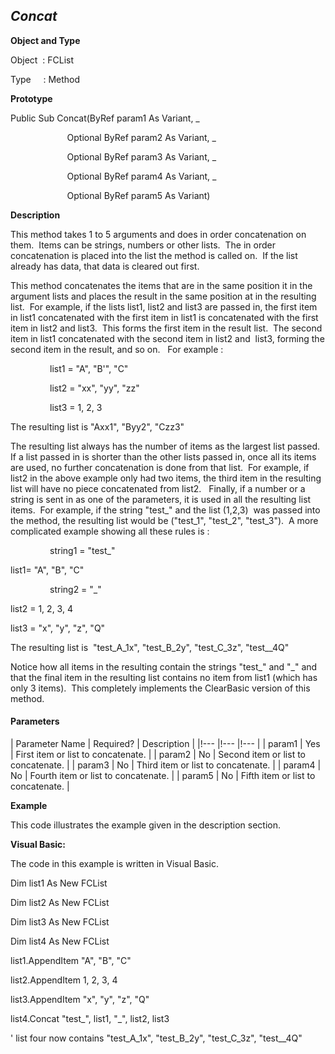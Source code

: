 _Concat_
--------

**Object and Type**

Object  : FCList

Type     : Method

**Prototype**

Public Sub Concat(ByRef param1 As Variant, _

                       Optional ByRef param2 As Variant, _

                       Optional ByRef param3 As Variant, _

                       Optional ByRef param4 As Variant, _

                       Optional ByRef param5 As Variant)

**Description**

This method takes 1 to 5 arguments and does in order concatenation on them.  Items can be strings, numbers or other lists.  The in order concatenation is placed into the list the method is called on.  If the list already has data, that data is cleared out first.

This method concatenates the items that are in the same position it in the argument lists and places the result in the same position at in the resulting list.  For example, if the lists list1, list2 and list3 are passed in, the first item in list1 concatenated with the first item in list1 is concatenated with the first item in list2 and list3.  This forms the first item in the result list.  The second item in list1 concatenated with the second item in list2 and  list3, forming the second item in the result, and so on.   For example :

                list1 = "A", "B'", "C"

                list2 = "xx", "yy", "zz"

                list3 = 1, 2, 3

The resulting list is "Axx1", "Byy2", "Czz3"

The resulting list always has the number of items as the largest list passed.  If a list passed in is shorter than the other lists passed in, once all its items are used, no further concatenation is done from that list.  For example, if list2 in the above example only had two items, the third item in the resulting list will have no piece concatenated from list2.   Finally, if a number or a string is sent in as one of the parameters, it is used in all the resulting list items.  For example, if the string "test_" and the list (1,2,3)  was passed into the method, the resulting list would be ("test_1", "test_2", "test_3").  A more complicated example showing all these rules is :

                string1 = "test_"

list1= "A", "B", "C"

                string2 = "_"

list2 = 1, 2, 3, 4

list3 = "x", "y", "z", "Q"

The resulting list is  "test_A_1x", "test_B_2y", "test_C_3z", "test__4Q"

Notice how all items in the resulting contain the strings "test_" and "_" and that the final item in the resulting list contains no item from list1 (which has only 3 items).  This completely implements the ClearBasic version of this method.

#### Parameters

| Parameter Name | Required? | Description |
|!--- |!--- |!--- |
| param1 | Yes | First item or list to concatenate. |
| param2 | No | Second item or list to concatenate. |
| param3 | No | Third item or list to concatenate. |
| param4 | No | Fourth item or list to concatenate. |
| param5 | No | Fifth item or list to concatenate. |

**Example**

This code illustrates the example given in the description section.

**Visual Basic:**

The code in this example is written in Visual Basic.

Dim list1 As New FCList

Dim list2 As New FCList

Dim list3 As New FCList

Dim list4 As New FCList

list1.AppendItem "A", "B", "C"

list2.AppendItem 1, 2, 3, 4

list3.AppendItem "x", "y", "z", "Q"

list4.Concat "test_", list1, "_", list2, list3

' list four now contains "test_A_1x", "test_B_2y", "test_C_3z", "test__4Q"